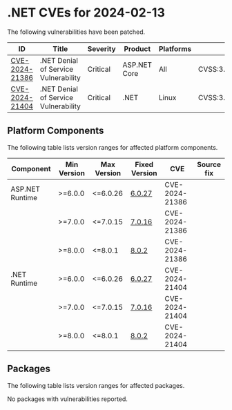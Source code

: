 # .NET CVEs for 2024-02-13

The following vulnerabilities have been patched.

| ID                | Title             | Severity      | Product       | Platforms     | CVSS                         |
| ----------------- | ----------------- | ------------- | ------------- | ------------- | ---------------------------- |
| [CVE-2024-21386][CVE-2024-21386] | .NET Denial of Service Vulnerability | Critical | ASP.NET Core | All | CVSS:3.1/AV:N/AC:L/PR:N/UI:N/S:U/C:N/I:N/A:H/E:P/RL:O/RC:C |
| [CVE-2024-21404][CVE-2024-21404] | .NET Denial of Service Vulnerability | Critical | .NET | Linux | CVSS:3.1/AV:N/AC:L/PR:N/UI:N/S:U/C:N/I:N/A:H/E:P/RL:O/RC:C |


## Platform Components

The following table lists version ranges for affected platform components.

| Component     | Min Version   | Max Version | Fixed Version | CVE     | Source fix |
| ------------- | ------------- | --------- | --------- | ------------- | -------- |
| ASP.NET Runtime | >=6.0.0     | <=6.0.26  | [6.0.27](https://github.com/dotnet/core/blob/main/release-notes/6.0/6.0.27/6.0.27.md) | CVE-2024-21386 |  |
|               | >=7.0.0       | <=7.0.15  | [7.0.16](https://github.com/dotnet/core/blob/main/release-notes/7.0/7.0.16/7.0.16.md) | CVE-2024-21386 |  |
|               | >=8.0.0       | <=8.0.1   | [8.0.2](https://github.com/dotnet/core/blob/main/release-notes/8.0/8.0.2/8.0.2.md) | CVE-2024-21386 |  |
| .NET Runtime  | >=6.0.0       | <=6.0.26  | [6.0.27](https://github.com/dotnet/core/blob/main/release-notes/6.0/6.0.27/6.0.27.md) | CVE-2024-21404 |  |
|               | >=7.0.0       | <=7.0.15  | [7.0.16](https://github.com/dotnet/core/blob/main/release-notes/7.0/7.0.16/7.0.16.md) | CVE-2024-21404 |  |
|               | >=8.0.0       | <=8.0.1   | [8.0.2](https://github.com/dotnet/core/blob/main/release-notes/8.0/8.0.2/8.0.2.md) | CVE-2024-21404 |  |


## Packages

The following table lists version ranges for affected packages.

No packages with vulnerabilities reported.


[CVE-2024-21386]: https://github.com/dotnet/announcements/issues/295
[CVE-2024-21404]: https://github.com/dotnet/announcements/issues/296
